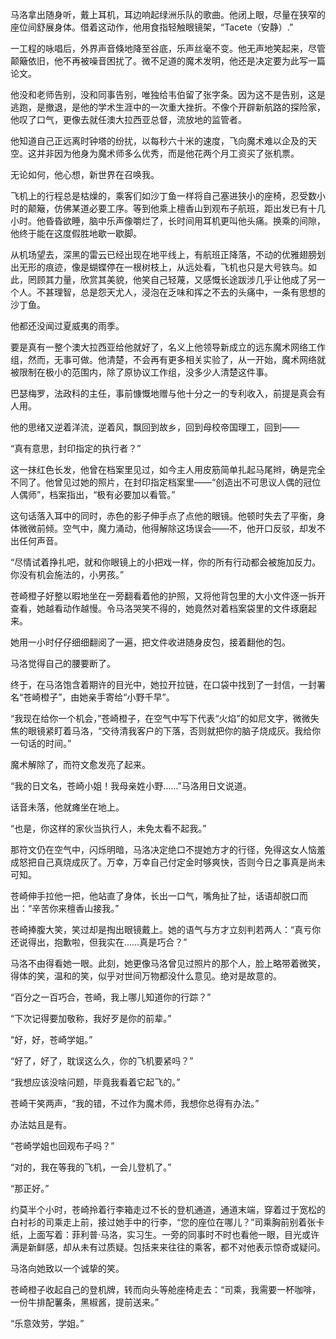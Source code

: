 马洛拿出随身听，戴上耳机，耳边响起绿洲乐队的歌曲。他闭上眼，尽量在狭窄的座位间舒展身体。借着这动作，他用食指轻触眼镜架，“Tacete（安静）.”

一工程的咏唱后，外界声音倏地降至谷底，乐声丝毫不变。他无声地笑起来，尽管颠簸依旧，他不再被噪音困扰了。微不足道的魔术发明，他还是决定要为此写一篇论文。

他没和老师告别，没和同事告别，唯独给韦伯留了张字条。因为这不是告别，这是逃跑，是撤退，是他的学术生涯中的一次重大挫折。不像个开辟新航路的探险家，他叹了口气，更像去就任澳大拉西亚总督，流放地的监管者。

他知道自己正远离时钟塔的纷扰，以每秒六十米的速度，飞向魔术难以企及的天空。这并非因为他身为魔术师多么优秀，而是他花两个月工资买了张机票。

无论如何，他心想，新世界在召唤我。

飞机上的行程总是枯燥的，乘客们如沙丁鱼一样将自己塞进狭小的座椅，忍受数小时的颠簸，仿佛某道必要工序。等到他乘上檀香山到观布子航班，距出发已有十几小时。他昏昏欲睡，脑中乐声像嚼烂了，长时间用耳机更叫他头痛。换乘的间隙，他终于能在这度假胜地歇一歇脚。

从机场望去，深黑的雷云已经出现在地平线上，有航班正降落，不动的优雅翅膀划出无形的痕迹，像是蝴蝶停在一根树枝上，从远处看，飞机也只是大号铁鸟。如此，罔顾其力量，欣赏其美貌，他笑自己轻蔑，又感慨长途跋涉几乎让他成了另一个人。不甚理智，总是怨天尤人，浸泡在乏味和挥之不去的头痛中，一条有思想的沙丁鱼。

他都还没闻过夏威夷的雨季。

要是真有一整个澳大拉西亚给他就好了，名义上他领导新成立的远东魔术网络工作组，然而，无事可做。他清楚，不会再有更多相关实验了，从一开始，魔术网络就被限制在极小的范围内，除了原协议工作组，没多少人清楚这件事。

巴瑟梅罗，法政科的主任，事前慷慨地赠与他十分之一的专利收入，前提是真会有人用。

他的思绪又逆着洋流，逆着风，飘回到故乡，回到母校帝国理工，回到——

“真有意思，封印指定的执行者？”

这一抹红色长发，他曾在档案里见过，如今主人用皮筋简单扎起马尾辫，确是完全不同了。他曾见过她的照片，在封印指定档案里——“创造出不可思议人偶的冠位人偶师”，档案指出，“极有必要加以看管。”

这句话落入耳中的同时，赤色的影子伸手点了点他的眼镜。他顿时失去了平衡，身体微微前倾。空气中，魔力涌动，他得解除这场误会——不，他开口反驳，却发不出任何声音。

“尽情试着挣扎吧，就和你眼镜上的小把戏一样，你的所有行动都会被施加反力。你没有机会施法的，小男孩。”

苍崎橙子好整以暇地坐在一旁翻看着他的护照，又将他背包里的大小文件逐一拆开查看，她越看动作越慢。令马洛哭笑不得的，她竟然对着档案袋里的文件琢磨起来。

她用一小时仔仔细细翻阅了一遍，把文件收进随身皮包，接着翻他的包。

马洛觉得自己的腰要断了。

终于，在马洛饱含着期许的目光中，她拉开拉链，在口袋中找到了一封信，一封署名“苍崎橙子”，由她亲手寄给“小野千早”。

“我现在给你一个机会，”苍崎橙子，在空气中写下代表“火焰”的如尼文字，微微失焦的眼镜紧盯着马洛，“交待清我客户的下落，否则就把你的脑子烧成灰。我给你一句话的时间。”

魔术解除了，而符文愈发亮了起来。

“我的日文名，苍崎小姐！我母亲姓小野……”马洛用日文说道。

话音未落，他就瘫坐在地上。

“也是，你这样的家伙当执行人，未免太看不起我。”

那符文仍在空气中，闪烁明暗，马洛决定绝口不提她方才的行径，免得这女人恼羞成怒把自己真烧成灰了。万幸，万幸自己付定金时够爽快，否则今日之事真是尚未可知。

苍崎伸手拉他一把，他站直了身体，长出一口气，嘴角扯了扯，话语却脱口而出：“辛苦你来檀香山接我。”

苍崎捧腹大笑，笑过却是掏出眼镜戴上。她的语气与方才立刻判若两人：“真亏你还说得出，抱歉啦，但我实在……真是巧合？”

马洛不由得看她一眼。此刻，她更像马洛曾见过照片的那个人，脸上略带着微笑，得体的笑，温和的笑，似乎对世间万物都没什么意见。绝对是故意的。

“百分之一百巧合，苍崎，我上哪儿知道你的行踪？”

“下次记得要加敬称，我好歹是你的前辈。”

“好，好，苍崎学姐。”

“好了，好了，耽误这么久，你的飞机要紧吗？”

“我想应该没啥问题，毕竟我看着它起飞的。”

苍崎干笑两声，“我的错，不过作为魔术师，我想你总得有办法。”

办法姑且是有。

“苍崎学姐也回观布子吗？”

“对的，我在等我的飞机，一会儿登机了。”

“那正好。”

约莫半个小时，苍崎拎着行李箱走过不长的登机通道，通道末端，穿着过于宽松的白衬衫的司乘走上前，接过她手中的行李，“您的座位在哪儿？”司乘胸前别着张卡纸，上面写着：菲利普·马洛，实习生。一旁的同事时不时也看他一眼，目光或许满是新鲜感，却从未有过质疑。包括来来往往的乘客，都不对他表示惊奇或疑问。

马洛向她致以一个诚挚的笑。

苍崎橙子收起自己的登机牌，转而向头等舱座椅走去：“司乘，我需要一杯咖啡，一份牛排配薯条，黑椒酱，提前送来。”

“乐意效劳，学姐。”